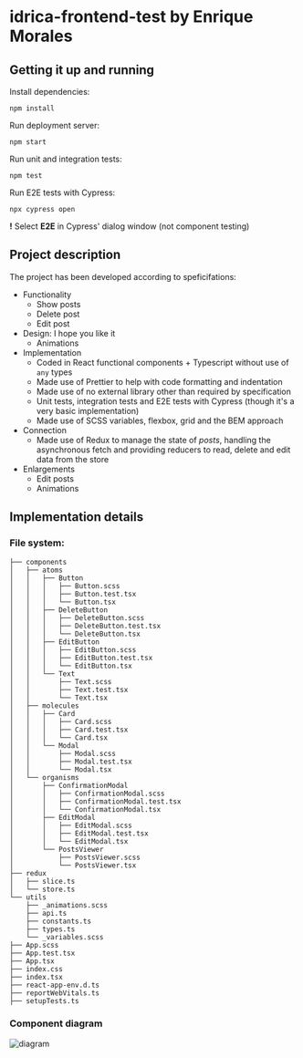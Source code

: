 # idrica-frontend-test by Enrique Morales

## Getting it up and running

Install dependencies:

```
npm install
```

Run deployment server:

```
npm start
```

Run unit and integration tests:

```
npm test
```

Run E2E tests with Cypress:

```
npx cypress open
```

**!** Select **E2E** in Cypress' dialog window (not component testing)

## Project description

The project has been developed according to speficifations:

- Functionality
  - Show posts
  - Delete post
  - Edit post
- Design: I hope you like it
  - Animations
- Implementation
  - Coded in React functional components + Typescript without use of `any` types
  - Made use of Prettier to help with code formatting and indentation
  - Made use of no external library other than required by specification
  - Unit tests, integration tests and E2E tests with Cypress (though it's a very basic implementation)
  - Made use of SCSS variables, flexbox, grid and the BEM approach
- Connection
  - Made use of Redux to manage the state of _posts_, handling the asynchronous fetch and providing reducers to read, delete and edit data from the store
- Enlargements
  - Edit posts
  - Animations
 
## Implementation details

### File system:

```
├── components
│   ├── atoms
│   │   ├── Button
│   │   │   ├── Button.scss
│   │   │   ├── Button.test.tsx
│   │   │   └── Button.tsx
│   │   ├── DeleteButton
│   │   │   ├── DeleteButton.scss
│   │   │   ├── DeleteButton.test.tsx
│   │   │   └── DeleteButton.tsx
│   │   ├── EditButton
│   │   │   ├── EditButton.scss
│   │   │   ├── EditButton.test.tsx
│   │   │   └── EditButton.tsx
│   │   └── Text
│   │       ├── Text.scss
│   │       ├── Text.test.tsx
│   │       └── Text.tsx
│   ├── molecules
│   │   ├── Card
│   │   │   ├── Card.scss
│   │   │   ├── Card.test.tsx
│   │   │   └── Card.tsx
│   │   └── Modal
│   │       ├── Modal.scss
│   │       ├── Modal.test.tsx
│   │       └── Modal.tsx
│   └── organisms
│       ├── ConfirmationModal
│       │   ├── ConfirmationModal.scss
│       │   ├── ConfirmationModal.test.tsx
│       │   └── ConfirmationModal.tsx
│       ├── EditModal
│       │   ├── EditModal.scss
│       │   ├── EditModal.test.tsx
│       │   └── EditModal.tsx
│       └── PostsViewer
│           ├── PostsViewer.scss
│           └── PostsViewer.tsx
├── redux
│   ├── slice.ts
│   └── store.ts
└── utils
    ├── _animations.scss
    ├── api.ts
    ├── constants.ts
    ├── types.ts
    └── _variables.scss
├── App.scss
├── App.test.tsx
├── App.tsx
├── index.css
├── index.tsx
├── react-app-env.d.ts
├── reportWebVitals.ts
├── setupTests.ts
```

### Component diagram

![diagram](https://github.com/Enrique-Morales/idrica-frontend-test/assets/33661134/118c7c8a-a03b-48dd-bdf4-738c77e23595)
